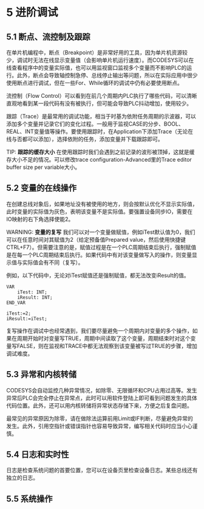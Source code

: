 # 5 进阶调试

## 5.1 断点、流控制及跟踪

在单片机编程中，断点（Breakpoint）是非常好用的工具，因为单片机资源较少，调试时无法在线显示变量值（会影响单片机运行速度）。而CODESYS可以在线查看程序中的变量实际值，也可以用监视窗口监视多个变量而不影响PLC的运行。此外，断点会导致轴控制急停、总线停止输出等问题，所以在实际应用中很少使用断点进行调试，但在一些For、While循环的调试中仍有必要使用断点。

流控制（Flow Control）可以看到在前几个周期内PLC执行了哪些代码，可以清晰直观地看到某一段代码有没有被执行，但可能会导致PLC抖动增加，使用较少。

跟踪（Trace）是最常用的调试功能，相当于时基为依附任务周期的示波器，可以添加多个变量并记录它们的变化过程。一般用于监视CASE的分步、BOOL、REAL、INT变量值等操作。要使用跟踪时，在Application下添加Trace（无论在线与否都可以添加），选择依附的任务，添加变量并下载跟踪即可。

TIP: **跟踪的缓存大小**
在使用跟踪时我们会遇到之前记录的波形被顶掉，这就是缓存大小不足的情况。可以修改trace configuration-Advanced里的Trace editor buffer size per variable大小。

## 5.2 变量的在线操作

在创建总线对象后，如果地址没有被使用的地方，则会按默认优化不显示实际值，此时变量的实际值为灰色，表明该变量不是实际值。要强置设备同步IO，需要在IO映射的右下角选择使能2。

WARNING: **变量的复写**
我们可以对一个变量做赋值，例如iTest默认值为0，我们可以在任意时间对其赋值为2（给定预备值Prepared value，然后使用快捷键CTRL+F7）。但需要注意的是，赋值过程是在一个PLC周期结束后执行，强制赋值是在每一个PLC周期结束后执行。如果代码中有对该变量做写入的操作，则变量显示值与实际值会有不同（复写）。

例如，以下代码中，无论对iTest赋值还是强制赋值，都无法改变iResult的值。

```iecst
VAR
	iTest: INT;
	iResult: INT;
END_VAR

iTest:=2;
iResult:=iTest;
```

复写操作在调试中也经常遇到，我们要尽量避免一个周期内对变量的多个操作，如果在周期开始时对变量写TRUE，周期中间读取了这个变量，周期结束时对这个变量写FALSE，则在监视和TRACE中都无法观察到该变量被写过TRUE的步骤，增加调试难度。

## 5.3 异常和内核转储

CODESYS会自动监控几种异常情况，如除零、无限循环和CPU占用过高等。发生异常后PLC会完全停止在异常点，此时可以用软件登陆上即可看到问题发生的具体代码位置。此外，还可以用内核转储将异常状态存储下来，方便之后复盘问题。

最常见的异常原因为除零，请在做除法运算前用Limit或IF判断，尽量避免异常的发生。此外，引用空指针或错误指针也容易导致异常，编写相关代码时应当小心谨慎。

## 5.4 日志和实时性

日志是检查系统问题的首要位置，您可以在设备页里检查设备日志。某些总线还有独立的日志。
	
## 5.5 系统操作
	
